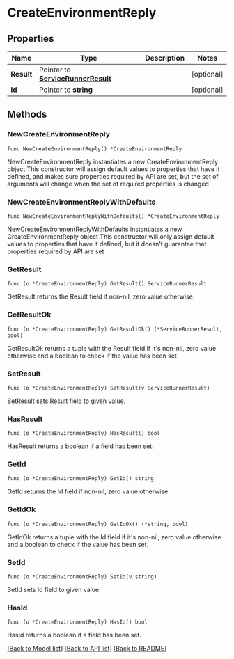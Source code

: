 # CreateEnvironmentReply

## Properties

Name | Type | Description | Notes
------------ | ------------- | ------------- | -------------
**Result** | Pointer to [**ServiceRunnerResult**](ServiceRunnerResult.md) |  | [optional] 
**Id** | Pointer to **string** |  | [optional] 

## Methods

### NewCreateEnvironmentReply

`func NewCreateEnvironmentReply() *CreateEnvironmentReply`

NewCreateEnvironmentReply instantiates a new CreateEnvironmentReply object
This constructor will assign default values to properties that have it defined,
and makes sure properties required by API are set, but the set of arguments
will change when the set of required properties is changed

### NewCreateEnvironmentReplyWithDefaults

`func NewCreateEnvironmentReplyWithDefaults() *CreateEnvironmentReply`

NewCreateEnvironmentReplyWithDefaults instantiates a new CreateEnvironmentReply object
This constructor will only assign default values to properties that have it defined,
but it doesn't guarantee that properties required by API are set

### GetResult

`func (o *CreateEnvironmentReply) GetResult() ServiceRunnerResult`

GetResult returns the Result field if non-nil, zero value otherwise.

### GetResultOk

`func (o *CreateEnvironmentReply) GetResultOk() (*ServiceRunnerResult, bool)`

GetResultOk returns a tuple with the Result field if it's non-nil, zero value otherwise
and a boolean to check if the value has been set.

### SetResult

`func (o *CreateEnvironmentReply) SetResult(v ServiceRunnerResult)`

SetResult sets Result field to given value.

### HasResult

`func (o *CreateEnvironmentReply) HasResult() bool`

HasResult returns a boolean if a field has been set.

### GetId

`func (o *CreateEnvironmentReply) GetId() string`

GetId returns the Id field if non-nil, zero value otherwise.

### GetIdOk

`func (o *CreateEnvironmentReply) GetIdOk() (*string, bool)`

GetIdOk returns a tuple with the Id field if it's non-nil, zero value otherwise
and a boolean to check if the value has been set.

### SetId

`func (o *CreateEnvironmentReply) SetId(v string)`

SetId sets Id field to given value.

### HasId

`func (o *CreateEnvironmentReply) HasId() bool`

HasId returns a boolean if a field has been set.


[[Back to Model list]](../README.md#documentation-for-models) [[Back to API list]](../README.md#documentation-for-api-endpoints) [[Back to README]](../README.md)



